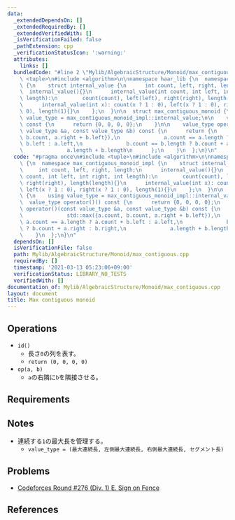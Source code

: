 ```yaml
---
data:
  _extendedDependsOn: []
  _extendedRequiredBy: []
  _extendedVerifiedWith: []
  _isVerificationFailed: false
  _pathExtension: cpp
  _verificationStatusIcon: ':warning:'
  attributes:
    links: []
  bundledCode: "#line 2 \"Mylib/AlgebraicStructure/Monoid/max_contiguous.cpp\"\n#include\
    \ <tuple>\n#include <algorithm>\n\nnamespace haar_lib {\n  namespace max_contiguous_monoid_impl\
    \ {\n    struct internal_value {\n      int count, left, right, length;\n    \
    \  internal_value(){}\n      internal_value(int count, int left, int right, int\
    \ length):\n        count(count), left(left), right(right), length(length){}\n\
    \      internal_value(int x): count(x ? 1 : 0), left(x ? 1 : 0), right(x ? 1 :\
    \ 0), length(1){}\n    };\n  }\n\n  struct max_contiguous_monoid {\n    using\
    \ value_type = max_contiguous_monoid_impl::internal_value;\n\n    value_type operator()()\
    \ const {\n      return {0, 0, 0, 0};\n    }\n\n    value_type operator()(const\
    \ value_type &a, const value_type &b) const {\n      return {\n              std::max({a.count,\
    \ b.count, a.right + b.left}),\n              a.count == a.length ? a.count +\
    \ b.left : a.left,\n              b.count == b.length ? b.count + a.right : b.right,\n\
    \              a.length + b.length\n      };\n    }\n  };\n}\n"
  code: "#pragma once\n#include <tuple>\n#include <algorithm>\n\nnamespace haar_lib\
    \ {\n  namespace max_contiguous_monoid_impl {\n    struct internal_value {\n \
    \     int count, left, right, length;\n      internal_value(){}\n      internal_value(int\
    \ count, int left, int right, int length):\n        count(count), left(left),\
    \ right(right), length(length){}\n      internal_value(int x): count(x ? 1 : 0),\
    \ left(x ? 1 : 0), right(x ? 1 : 0), length(1){}\n    };\n  }\n\n  struct max_contiguous_monoid\
    \ {\n    using value_type = max_contiguous_monoid_impl::internal_value;\n\n  \
    \  value_type operator()() const {\n      return {0, 0, 0, 0};\n    }\n\n    value_type\
    \ operator()(const value_type &a, const value_type &b) const {\n      return {\n\
    \              std::max({a.count, b.count, a.right + b.left}),\n             \
    \ a.count == a.length ? a.count + b.left : a.left,\n              b.count == b.length\
    \ ? b.count + a.right : b.right,\n              a.length + b.length\n      };\n\
    \    }\n  };\n}\n"
  dependsOn: []
  isVerificationFile: false
  path: Mylib/AlgebraicStructure/Monoid/max_contiguous.cpp
  requiredBy: []
  timestamp: '2021-03-13 05:23:06+09:00'
  verificationStatus: LIBRARY_NO_TESTS
  verifiedWith: []
documentation_of: Mylib/AlgebraicStructure/Monoid/max_contiguous.cpp
layout: document
title: Max contiguous monoid
---
```


## Operations

- `id()`
	- 長さ`0`の列を表す。
	- `return (0, 0, 0, 0)`
- `op(a, b)`
	- `a`の右隣に`b`を隣接させる。

## Requirements

## Notes

- 連続する`1`の最大長を管理する。
	- `value_type = (最大連続長, 左側最大連続長, 右側最大連続長, セグメント長)`

## Problems

- [Codeforces Round #276 (Div. 1) E. Sign on Fence](https://codeforces.com/contest/484/problem/E)

## References

